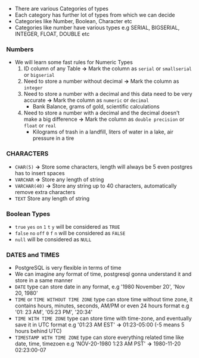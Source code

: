 - There are various Categories of types
- Each category has further lot of types from which we can decide
- Categories like Number, Boolean, Character etc
- Categories like number have various types e.g SERIAL, BIGSERIAL, INTEGER, FLOAT, DOUBLE etc

### Numbers

- We will learn some fast rules for Numeric Types
  1. ID column of any Table **->** Mark the column as `serial` or `smallserial` or `bigserial`
  2. Need to store a number without decimal **->** Mark the column as `integer`
  3. Need to store a number with a decimal and this data need to be very accurate **->** Mark the column as `numeric` or `decimal`
     - Bank Balance, grams of gold, scientific calculations
  4. Need to store a number with a decimal and the decimal doesn't make a big difference **->** Mark the column as `double precision` or `float` or `real`
     - Kilograms of trash in a landfill, liters of water in a lake, air pressure in a tire

### CHARACTERS

- `CHAR(5)` **->** Store some characters, length will always be 5 even postgres has to insert spaces
- `VARCHAR` **->** Store any length of string
- `VARCHAR(40)` **->** Store any string up to 40 characters, automatically remove extra characters
- `TEXT` Store any length of string

### Boolean Types

- `true` `yes` `on` `1` `t` `y` will be considered as `TRUE`
- `false` `no` `off` `0` `f` `n` will be considered as `FALSE`
- `null` will be considered as `NULL`

### DATES and TIMES

- PostgreSQL is very flexible in terms of time
- We can imagine any format of time, postgresql gonna understand it and store in a same manner
- `DATE` type can store date in any format, e.g '1980 November 20', 'Nov 20, 1980'
- `TIME` or `TIME WITHOUT TIME ZONE` type can store time without time zone, it contains hours, minutes, seconds, AM/PM or even 24 hours format e.g '01: 23 AM', '05:23 PM', '20:34'
- `TIME WITH TIME ZONE` type can store time with time-zone, and eventually save it in UTC format e.g '01:23 AM EST' **->** 01:23-05:00 (-5 means 5 hours behind UTC)
- `TIMESTAMP WITH TIME ZONE` type can store everything related time like date, time, timezoen e.g 'NOV-20-1980 1:23 AM PST' **->** 1980-11-20 02:23:00-07
